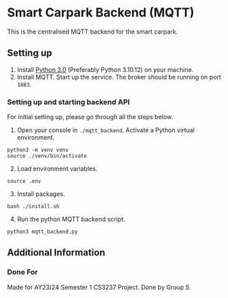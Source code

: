 # Smart Carpark Backend (MQTT)

This is the centralised MQTT backend for the smart carpark.

## Setting up

1. Install [Python 3.0](https://www.python.org/downloads/) (Preferably Python 3.10.12) on your machine.
2. Install MQTT. Start up the service. The broker should be running on port `1883`.

### Setting up and starting backend API

For initial setting up, please go through all the steps below.

1. Open your console in `./mqtt_backend`. Activate a Python virtual environment.

```
python3 -m venv venv
source ./venv/bin/activate
```

2. Load environment variables.

```
source .env
```

3. Install packages.

```
bash ./install.sh
```

4. Run the python MQTT backend script.

```
python3 mqtt_backend.py
```

## Additional Information

### Done For

Made for AY23/24 Semester 1 CS3237 Project.
Done by Group 5.
